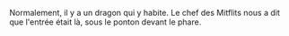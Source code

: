 Normalement, il y a un dragon qui y habite. 
Le chef des Mitflits nous a dit que l'entrée était là, sous le ponton devant le phare. 



